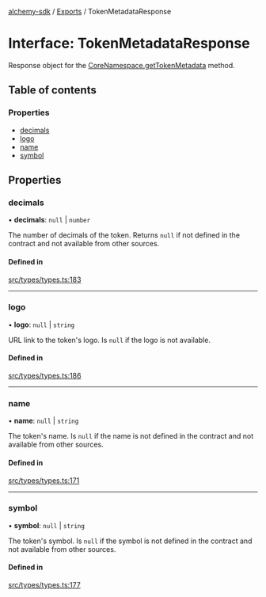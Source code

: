 [alchemy-sdk](../README.md) / [Exports](../modules.md) / TokenMetadataResponse

# Interface: TokenMetadataResponse

Response object for the [CoreNamespace.getTokenMetadata](../classes/CoreNamespace.md#gettokenmetadata) method.

## Table of contents

### Properties

- [decimals](TokenMetadataResponse.md#decimals)
- [logo](TokenMetadataResponse.md#logo)
- [name](TokenMetadataResponse.md#name)
- [symbol](TokenMetadataResponse.md#symbol)

## Properties

### decimals

• **decimals**: ``null`` \| `number`

The number of decimals of the token. Returns `null` if not defined in the
contract and not available from other sources.

#### Defined in

[src/types/types.ts:183](https://github.com/alchemyplatform/alchemy-sdk-js/blob/8b1ae5c/src/types/types.ts#L183)

___

### logo

• **logo**: ``null`` \| `string`

URL link to the token's logo. Is `null` if the logo is not available.

#### Defined in

[src/types/types.ts:186](https://github.com/alchemyplatform/alchemy-sdk-js/blob/8b1ae5c/src/types/types.ts#L186)

___

### name

• **name**: ``null`` \| `string`

The token's name. Is `null` if the name is not defined in the contract and
not available from other sources.

#### Defined in

[src/types/types.ts:171](https://github.com/alchemyplatform/alchemy-sdk-js/blob/8b1ae5c/src/types/types.ts#L171)

___

### symbol

• **symbol**: ``null`` \| `string`

The token's symbol. Is `null` if the symbol is not defined in the contract
and not available from other sources.

#### Defined in

[src/types/types.ts:177](https://github.com/alchemyplatform/alchemy-sdk-js/blob/8b1ae5c/src/types/types.ts#L177)

